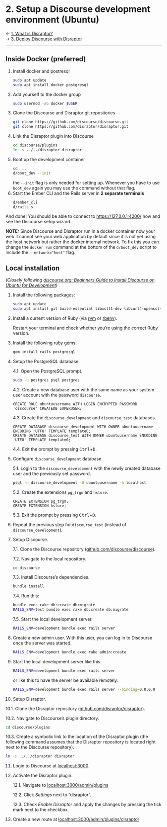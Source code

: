 # 2. Setup a Discourse development environment (Ubuntu)
&larr; [1. What is Disraptor?](what-is-disraptor.md)<br/>
&rarr; [3. Deploy Discourse with Disraptor](deploy-discourse-with-disraptor.md)

---

## Inside Docker (preferred)
1. Install docker and postresql
   ```sh
   sudo apt update
   sudo apt install docker postgresql
   ```
2. Add yourself to the docker group
   ```sh
   sudo usermod -aG docker $USER
   ```
3. Clone the Discourse and Disraptor git repositories
   ```sh 
   git clone https://github.com/discourse/discourse.git
   git clone https://github.com/disraptor/disraptor.git
   ```
4. Link the Disraptor plugin into Discourse
   ```sh
   cd discourse/plugins
   ln -s ../../disraptor disraptor
   ```
5. Boot up the development container
   ```sh
   cd  ..
   d/boot_dev --init
   ```
   the `--init` flag is only needed for setting up. Whenever you have to use `boot_dev` again you may use the command without that flag.
6. Start the Ember CLI and the Rails server in **2 separate terminals**
   ```sh
   d/ember_cli
   d/rails s
   ```

And done! You should be able to connect to https://127.0.0.1:4200/ now and see the Discourse setup wizard.

**NOTE:** Since Discourse and Disraptor run in a docker container now your web it cannot see your web application by default since it is not yet using the host network but rather the docker internal network.
To fix this you can change the `docker run` command at the bottom of the `d/boot_dev` script to include the `--network="host"` flag.

## Local installation

*(Closely following [discourse.org: Beginners Guide to Install Discourse on Ubuntu for Development](https://meta.discourse.org/t/beginners-guide-to-install-discourse-on-ubuntu-for-development/14727))*

1. Install the following packages:

   ```sh
   sudo apt update
   sudo apt install git build-essential libxslt1-dev libcurl4-openssl-dev libksba8 libksba-dev libqtwebkit-dev libreadline-dev libssl-dev zlib1g-dev libsnappy-dev libsqlite3-dev sqlite3 postgresql postgresql-server-dev-all postgresql-contrib redis-server curl imagemagick advancecomp gifsicle jpegoptim libjpeg-progs optipng pngcrush pngquant jhead
   ```

2. Install a current version of Ruby (via [rvm](http://rvm.io/) or [rbenv](https://github.com/rbenv/rbenv)).

   Restart your terminal and check whether you’re using the correct Ruby version.

3. Install the following ruby gems:

   ```sh
   gem install rails postgresql
   ```

4. Setup the PostgreSQL database.

   4.1. Open the PostgreSQL prompt.

   ```sh
   sudo -u postgres psql postgres
   ```

   4.2. Create a new database user with the same name as your system user account with the password `discourse`.

   ```
   CREATE ROLE ubuntuusername WITH LOGIN ENCRYPTED PASSWORD 'discourse' CREATEDB SUPERUSER;
   ```

   4.3. Create the `discourse_development` and `discourse_test` databases.

   ```
   CREATE DATABASE discourse_development WITH OWNER ubuntuusername ENCODING 'UTF8' TEMPLATE template0;
   CREATE DATABASE discourse_test WITH OWNER ubuntuusername ENCODING 'UTF8' TEMPLATE template0;
   ```

   4.4. Exit the prompt by pressing <kbd>Ctrl</kbd>+<kbd>D</kbd>.

5. Configure `discourse_development` database.

   5.1. Login to the `discourse_development` with the newly created database user and the previously set password.

   ```sh
   psql -d discourse_development -U ubuntuusername -h localhost
   ```

   5.2. Create the extensions `pg_trgm` and `hstore`.

   ```
   CREATE EXTENSION pg_trgm;
   CREATE EXTENSION hstore;
   ```

   5.3. Exit the prompt by pressing <kbd>Ctrl</kbd>+<kbd>D</kbd>.

6. Repeat the previous step for `discourse_test` (instead of `discourse_development`).
7. Setup Discourse.

   7.1. Clone the Discourse repository ([github.com/discourse/discourse](https://github.com/discourse/discourse/)).

   7.2. Navigate to the local repository.

   ```sh
   cd discourse
   ```

   7.3. Install Discourse’s dependencies.

   ```sh
   bundle install
   ```

   7.4. Run this:

   ```sh
   bundle exec rake db:create db:migrate
   RAILS_ENV=test bundle exec rake db:create db:migrate
   ```

   7.5. Start the local development server.

   ```sh
   RAILS_ENV=development bundle exec rails server
   ```

8. Create a new admin user. With this user, you can log in to Discourse once the server was started.

   ```sh
   RAILS_ENV=development bundle exec rake admin:create
   ```

9. Start the local development server like this:

   ```sh
   RAILS_ENV=development bundle exec rails server
   ```

   or like this to have the server be available remotely:

   ```sh
   RAILS_ENV=development bundle exec rails server --binding=0.0.0.0
   ```

10. Setup Disraptor.

   10.1. Clone the Disraptor repository ([github.com/disraptor/disraptor](https://github.com/disraptor/disraptor/)).

   10.2. Navigate to Discourse’s plugin directory.

   ```sh
   cd discourse/plugins
   ```

   10.3. Create a symbolic link to the location of the Disraptor plugin (the following command assumes that the Disraptor repository is located right next to the Discourse repository).

   ```sh
   ln -s ../../disraptor disraptor
   ```

11. Login to Discourse at [localhost:3000](http://localhost:3000).
12. Activate the Disraptor plugin.

    12.1. Navigate to [localhost:3000/admin/plugins](http://localhost:3000/admin/plugins)

    12.2. Click *Settings* next to “disraptor”.

    12.3. Check *Enable Disraptor* and apply the changes by pressing the tick mark next to the checkbox.

13. Create a new route at [localhost:3000/admin/plugins/disraptor](http://localhost:3000/admin/plugins/disraptor)
